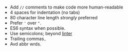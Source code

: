 * Add `//` comments to make code more human-readable
* 4 spaces for indentation (no tabs)
* 80 character line length *strongly* preferred
* Prefer `'` over `"`.
* ES6 syntax when possible.
* Use semicolons; beyond [linter](https://en.wikipedia.org/wiki/Lint_(software))
* Trailing commas`,`
* Avd abbr wrds.
